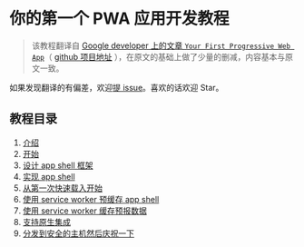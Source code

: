 # 你的第一个 PWA 应用开发教程

> 该教程翻译自 [Google developer 上的文章 `Your First Progressive Web App`](https://codelabs.developers.google.com/codelabs/your-first-pwapp/#0)（ [github 项目地址](https://github.com/googlecodelabs/your-first-pwapp) ），在原文的基础上做了少量的删减，内容基本与原文一致。

如果发现翻译的有偏差，欢迎[提 issue]()。喜欢的话欢迎 Star。

## 教程目录

1. [介绍](./steps/step-1.md)
1. [开始](./steps/step-2.md)
1. [设计 app shell 框架](./steps/step-3.md)
1. [实现 app shell](./steps/step-4.md)
1. [从第一次快速载入开始](./steps/step-5.md)
1. [使用 service worker 预缓存 app shell](./steps/step-6.md)
1. [使用 service worker 缓存预报数据](./steps/step-7.md)
1. [支持原生集成](./steps/step-8.md)
1. [分发到安全的主机然后庆祝一下](./steps/step-9.md)

